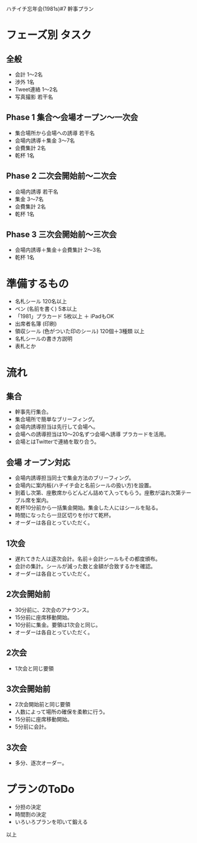 ハチイチ忘年会(1981s)#7 幹事プラン

# フェーズ別 タスク

## 全般

- 会計 1〜2名
- 渉外 1名
- Tweet連絡 1〜2名
- 写真撮影 若干名

## Phase 1 集合〜会場オープン〜一次会

- 集合場所から会場への誘導 若干名
- 会場内誘導＋集金 3〜7名
- 会費集計 2名
- 乾杯 1名

## Phase 2 二次会開始前〜二次会

- 会場内誘導 若干名
- 集金 3〜7名
- 会費集計 2名
- 乾杯 1名

## Phase 3 三次会開始前〜三次会

- 会場内誘導＋集金＋会費集計 2〜3名
- 乾杯 1名

# 準備するもの

- 名札シール 120名以上
- ペン (名前を書く) 5本以上
- 「1981」プラカード 5枚以上 ＋ iPadもOK
- 出席者名簿 (印刷)
- 領収シール (色がついた印のシール) 120個＋3種類 以上
- 名札シールの書き方説明
- 表札とか

# 流れ

## 集合

- 幹事先行集合。
- 集合場所で簡単なブリーフィング。
- 会場内誘導担当は先行して会場へ。
- 会場への誘導担当は10〜20名ずつ会場へ誘導 プラカードを活用。
- 会場とはTwitterで連絡を取り合う。

## 会場 オープン対応

- 会場内誘導担当同士で集金方法のブリーフィング。
- 会場内に案内板(ハチイチ会と名前シールの扱い方)を設置。
- 到着し次第、座敷席からどんどん詰めて入ってもらう。座敷が溢れ次第テーブル席を案内。
- 乾杯10分前から一括集金開始。集金した人にはシールを貼る。
- 時間になったら一旦区切りを付けて乾杯。
- オーダーは各自とっていただく。

## 1次会

- 遅れてきた人は逐次会計。名前＋会計シールもその都度頒布。
- 会計の集計。シールが減った数と金額が合致するかを確認。
- オーダーは各自とっていただく。

## 2次会開始前

- 30分前に、2次会のアナウンス。
- 15分前に座席移動開始。
- 10分前に集金。要領は1次会と同じ。
- オーダーは各自とっていただく。

## 2次会

- 1次会と同じ要領

## 3次会開始前

- 2次会開始前と同じ要領
- 人数によって場所の確保を柔軟に行う。
- 15分前に座席移動開始。
- 5分前に会計。

## 3次会

- 多分、逐次オーダー。

# プランのToDo

- 分担の決定
- 時間割の決定
- いろいろプランを叩いて鍛える


以上
